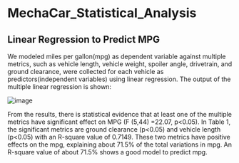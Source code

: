 # MechaCar_Statistical_Analysis

## Linear Regression to Predict MPG
We modeled miles per gallon(mpg) as dependent variable against multiple metrics,
such as vehicle length, vehicle weight, spoiler angle, drivetrain, and ground clearance,
were collected for each vehicle as predictors(independent variables) using linear
regression. The output of the multiple linear regression is shown:
 
 ![image]()
 
 From the results, there is statistical evidence that at least one of the multiple metrics
have significant effect on MPG (F (5,44) =22.07, p&lt;0.05). In Table 1, the significant metrics
are ground clearance (p&lt;0.05) and vehicle length (p&lt;0.05) with an R-square value of
0.7149. These two metrics have positive effects on the mpg, explaining about 71.5% of
the total variations in mpg. An R-square value of about 71.5% shows a good model to
predict mpg.

